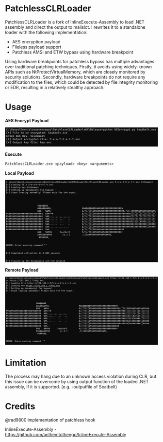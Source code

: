 # PatchlessCLRLoader
PatchlessCLRLoader is a fork of InlineExecute-Assembly to load .NET assembly and direct the output to mailslot. I rewrites it to a standalone loader with the following implementation:
<ul>
  <li>AES encryption payload</li>
  <li>Fileless payload support</li>
  <li>Patchless AMSI and ETW bypass using hardware breakpoint</li>
</ul>

Using hardware breakpoints for patchless bypass has multiple advantages over traditional patching techniques. Firstly, it avoids using widely-known APIs such as NtProtectVirtualMemory, which are closely monitored by security solutions. Secondly, hardware breakpoints do not require any modification to the files, which could be  detected by file integrity monitoring or EDR, resulting in a relatively stealthy approach.


# Usage

<b>AES Encrypt Payload</b>

![](images/AESencrypt.png)

<b>Execute</b>
```texinfo
PatchlessCLRLoader.exe <payload> <key> <arguments>
```
<b>Local Payload</b>

![](images/LocalPayload.png)

<b>Remote Payload</b>

![](images/RemotePayload.png)

# Limitation
The process may hang due to an unknown access violation during CLR, but this issue can be overcome by using output function of the loaded .NET assembly, if it is supported. (e.g. -outputfile of Seatbelt)

# Credits
@rad9800 implementation of patchless hook

InlineExecute-Assembly - <https://github.com/anthemtotheego/InlineExecute-Assembly>
